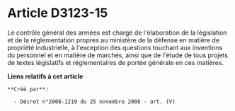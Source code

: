 # Article D3123-15

Le contrôle général des armées est chargé de l'élaboration de la législation et de la réglementation propres au ministère de
la défense en matière de propriété industrielle, à l'exception des questions touchant aux inventions du personnel et en
matière de marchés, ainsi que de l'étude de tous projets de textes législatifs et réglementaires de portée générale en ces
matières.

**Liens relatifs à cet article**

	**Créé par**:

	  - Décret n°2008-1219 du 25 novembre 2008 - art. (V)
